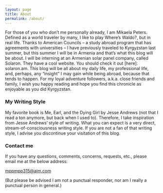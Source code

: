 ```yaml
---
layout: page
title: About
permalink: /about/
---
```


For those of you who don’t me personally already, I am Mikaela Peters. Defined as a world traveler by many, I like to play Where’s Waldo?, but in real life. Thanks to American Councils – a study abroad program that has agreements with universities – I have previously traveled to Kyrgyzstan last summer, but this summer I will be in Armenia and that’s what this blog will be about. I will be interning at an Armenian solar panel company, called Solaron. They have a cool website. You should check it out [here]: solaron.am.
This blog will be all about my daily life, my professional life, and, perhaps, any “insight” I may gain while being abroad, because that tends to happen. For my loyal adventure followers, a.k.a. close friends and family, I wish you happy reading and hope you find this chronicle as enjoyable as you did Kyrgyzstan. 


### My Writing Style

My favorite book is Me, Earl, and the Dying Girl by Jesse Andrews (not that I read a ton anymore, but back when I used to). Therefore, I take inspiration from Jesse Andrews’ style of writing. What you can expect is a very direct, stream-of-consciousness writing style. If you are not a fan of that writing style, I advise you discontinue your visitation of this blog.

### Contact me

If you have any questions, comments, concerns, requests, etc., please email me at the below address:

[mppmpp315@aim.com](mailto:mppmpp315@aim.com)

(But please be advised I am not a punctual responder, nor am I really a punctual person in general.)
